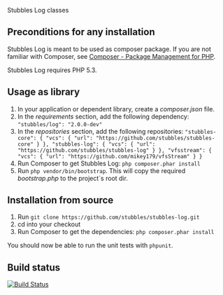 Stubbles Log classes

Preconditions for any installation
----------------------------------

Stubbles Log is meant to be used as composer package. If you are not familiar
with Composer, see [Composer - Package Management for PHP](https://github.com/composer/composer#readme).

Stubbles Log requires PHP 5.3.


Usage as library
----------------
1. In your application or dependent library, create a _composer.json_ file.
2. In the _requirements_ section, add the following dependency: `"stubbles/log": "2.0.0-dev"`
3. In the _repositories_ section, add the following repositories:
`
    "stubbles-core": {
            "vcs": {
                "url": "https://github.com/stubbles/stubbles-core"
            }
    },
    "stubbles-log": {
            "vcs": {
                "url": "https://github.com/stubbles/stubbles-log"
            }
    },
   "vfsstream": {
            "vcs": {
                "url": "https://github.com/mikey179/vfsStream"
            }
    }
`
4. Run Composer to get Stubbles Log: `php composer.phar install`
5. Run `php vendor/bin/bootstrap`. This will copy the required _bootstrap.php_ to the project`s root dir.


Installation from source
------------------------
1. Run `git clone https://github.com/stubbles/stubbles-log.git`
2. cd into your checkout
3. Run Composer to get the dependencies: `php composer.phar install`

You should now be able to run the unit tests with `phpunit`.


Build status
------------

[![Build Status](https://secure.travis-ci.org/stubbles/stubbles-log.png)](http://travis-ci.org/stubbles/stubbles-log)